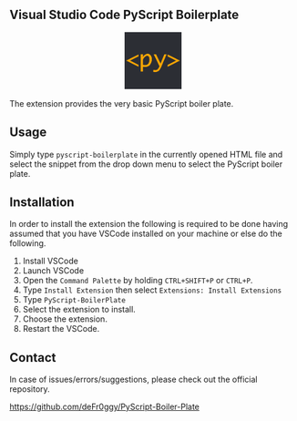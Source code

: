 ## Visual Studio Code PyScript Boilerplate

<p align="center">
<img src="./images/icon.png" height="100">
</p>

The extension provides the very basic PyScript boiler plate.

## Usage

Simply type `pyscript-boilerplate` in the currently opened HTML file and select the snippet from the drop down menu to select the PyScript boiler plate. 

## Installation

In order to install the extension the following is required to be done having assumed that you have VSCode installed on your machine or else do the following. 

1. Install VSCode
2. Launch VSCode
3. Open the `Command Palette` by holding `CTRL+SHIFT+P` or `CTRL+P`. 
4. Type `Install Extension` then select `Extensions: Install Extensions`
5. Type `PyScript-BoilerPlate`
6. Select the extension to install.
7. Choose the extension. 
8. Restart the VSCode. 

## Contact
In case of issues/errors/suggestions, please check out the official repository. 

https://github.com/deFr0ggy/PyScript-Boiler-Plate